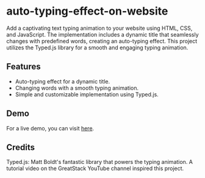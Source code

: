 # auto-typing-effect-on-website

Add a captivating text typing animation to your website using HTML, CSS, and JavaScript. The implementation includes a dynamic title that seamlessly changes with predefined words, creating an auto-typing effect. This project utilizes the Typed.js library for a smooth and engaging typing animation.

## Features

- Auto-typing effect for a dynamic title.
- Changing words with a smooth typing animation.
- Simple and customizable implementation using Typed.js.

## Demo

For a live demo, you can visit [here](https://chamindud.github.io/auto-typing-effect-on-website/).

## Credits

Typed.js: Matt Boldt's fantastic library that powers the typing animation.
A tutorial video on the GreatStack YouTube channel inspired this project.
